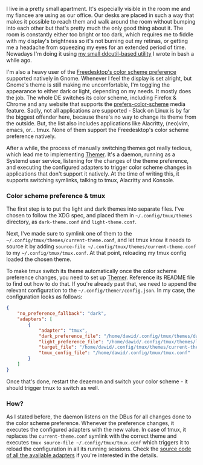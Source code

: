 [//]: # (TITLE: Enabling theme auto-switching in tmux)
[//]: # (DESCRIPTION: Enabling support for Freedesktop's color scheme preference in tmux.)
[//]: # (DATE: 2024-03-04)
[//]: # (TAGS: side project, go, utility, themer, tmux, freedesktop, color scheme preference)

I live in a pretty small apartment. It's especially visible in the room me and my fiancee are using as our office. Our desks are placed in
such a way that makes it possible to reach them and walk around the room without bumping into each other but that's pretty much the only
good thing about it. The room is constantly either too bright or too dark, which requires me to fiddle with my display's brightness so it's
not burning out my retinas, or getting me a headache from squeezing my eyes for an extended period of time. Nowadays I'm doing it using [my
small ddcutil-based utility](/articles/changing-your-displays-brightness-using-the-system-launcher) I wrote in bash a while ago.

I'm also a heavy user of the [Freedesktop's color scheme
preference](https://github.com/flatpak/xdg-desktop-portal/blob/d7a304a00697d7d608821253cd013f3b97ac0fb6/data/org.freedesktop.impl.portal.Settings.xml#L33-L45)
supported natively in Gnome. Whenever I feel the display is set alright, but Gnome's theme is still making me uncomfortable, I'm toggling
the appearance to either dark or light, depending on my needs. It mostly does the job. The whole DE switches its color scheme, including
Firefox & Chrome and any website that supports the
[prefers-color-scheme](https://developer.mozilla.org/en-US/docs/Web/CSS/@media/prefers-color-scheme) media feature. Sadly, not all
applications are supported - Slack on Linux is by far the biggest offender here, because there's no way to change its theme from the
outside. But, the list also includes applications like Alacritty, (neo)vim, emacs, or... tmux. None of them support the Freedesktop's color
scheme preference natively.

After a while, the process of manually switching themes got really tedious, which lead me to implementing
[Themer](https://github.com/d1823/themer). It's a daemon, running as a Systemd user service, listening for the changes of the theme
preference, and executing the configured adapters to trigger color scheme changes in applications that don't support it natively. At the
time of writing this, it supports switching symlinks, talking to tmux, Alacritty and Konsole.

### Color scheme preference & tmux

The first step is to put the light and dark themes into separate files. I've chosen to follow the XDG spec, and placed them in
`~/.config/tmux/themes` directory, as `dark-theme.conf` and `light-theme.conf`.

Next, I've made sure to symlink one of them to the `~/.config/tmux/themes/current-theme.conf`, and let tmux know it needs to source it by
adding `source-file ~/.config/tmux/themes/current-theme.conf` to my `~/.config/tmux/tmux.conf`. At that point, reloading my tmux config loaded the chosen
theme.

To make tmux switch its theme automatically once the color scheme preference changes, you need to set up
[Themer](https://github.com/d1823/themer). Reference its README file to find out how to do that. If you're already past that, we need to
append the relevant configuration to the `~/.config/themer/config.json`. In my case, the configuration looks as follows:

```json
{
    "no_preference_fallback": "dark",
    "adapters": [
        {
            "adapter": "tmux",
            "dark_preference_file": "/home/dawid/.config/tmux/themes/dark-theme.conf",
            "light_preference_file": "/home/dawid/.config/tmux/themes/light-theme.conf",
            "target_file": "/home/dawid/.config/tmux/themes/current-theme.conf",
            "tmux_config_file": "/home/dawid/.config/tmux/tmux.conf"
        }
    ]
}
```

Once that's done, restart the deaemon and switch your color scheme - it should trigger tmux to switch as well.

### How?

As I stated before, the daemon listens on the DBus for all changes done to the color scheme preference. Whenever the preference changes, it
executes the configured adapters with the new value. In case of tmux, it replaces the `current-theme.conf` symlink with the correct theme
and executes `tmux source-file ~/.config/tmux/tmux.conf` which triggers it to reload the configuration in all its running sessions. Check
the [source code of all the available adapters](https://github.com/d1823/themer/blob/master/internal/adapter/adapter.go) if you're
interested in the details.
